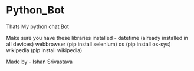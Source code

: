 # Python_Bot
Thats My python chat Bot

Make sure you have these libraries installed -
datetime (already installed in all devices)
webbrowser (pip install selenium)
os (pip install os-sys)
wikipedia (pip install wikipedia)


Made by - Ishan Srivastava

